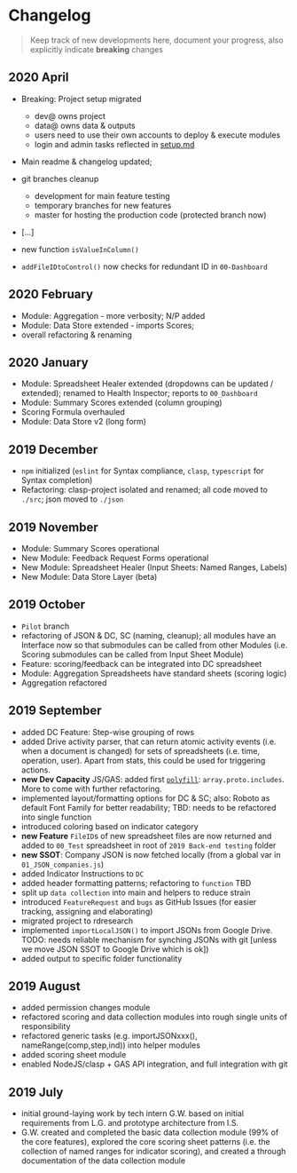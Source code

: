 # Changelog

> Keep track of new developments here, document your progress, also explicitly indicate **breaking** changes

## 2020 April

+ Breaking: Project setup migrated
  + dev@ owns project
  + data@ owns data & outputs
  + users need to use their own accounts to deploy & execute modules
  + login and admin tasks reflected in [setup.md](/docs/setup.md)
+ Main readme & changelog updated;
+ git branches cleanup
  + development for main feature testing
  + temporary branches for new features
  + master for hosting the production code (protected branch now)
+ [...]

+ new function `isValueInColumn()`
+ `addFileIDtoControl()` now checks for redundant ID in `00-Dashboard`

## 2020 February

+ Module: Aggregation - more verbosity; N/P added
+ Module: Data Store extended - imports Scores;
+ overall refactoring & renaming

## 2020 January

+ Module: Spreadsheet Healer extended (dropdowns can be updated / extended); renamed to Health Inspector; reports to `00_Dashboard`
+ Module: Summary Scores extended (column grouping)
+ Scoring Formula overhauled
+ Module: Data Store v2 (long form)

## 2019 December

+ `npm` initialized (`eslint` for Syntax compliance, `clasp`,  `typescript` for Syntax completion)
+ Refactoring: clasp-project isolated and renamed; all code moved to `./src`; json moved to `./json`

## 2019 November 

+ Module: Summary Scores operational
+ New Module: Feedback Request Forms operational
+ New Module: Spreadsheet Healer (Input Sheets: Named Ranges, Labels)
+ New Module: Data Store Layer (beta)

## 2019 October

+ `Pilot` branch
+ refactoring of JSON & DC, SC (naming, cleanup); all modules have an Interface now so that submodules can be called from other Modules (i.e. Scoring submodules can be called from Input Sheet Module)
+ Feature: scoring/feedback can be integrated into DC spreadsheet
+ Module: Aggregation Spreadsheets have standard sheets (scoring logic)
+ Aggregation refactored


## 2019 September

+ added DC Feature: Step-wise grouping of rows
+ added Drive activity parser, that can return atomic activity events (i.e. when a document is changed) for sets of spreadsheets (i.e. time, operation, user). Apart from stats, this could be used for triggering actions.
+ **new Dev Capacity** JS/GAS: added first [`polyfill`](https://developer.mozilla.org/en-US/docs/Glossary/Polyfill): `array.proto.includes`. More to come with further refactoring.
+ implemented layout/formatting options for DC & SC; also: Roboto as default Font Family for better readability; TBD: needs to be refactored into single function
+ introduced coloring based on indicator category
+ **new Feature** `FileID`s of new spreadsheet files are now returned and added to `00_Test` spreadsheet in root of `2019 Back-end testing` folder
+ **new SSOT**: Company JSON is now fetched locally (from a global var in `01_JSON_companies.js`)
+ added Indicator Instructions to `DC`
+ added header formatting patterns; refactoring to `function` TBD
+ split up `data collection` into main and helpers to reduce strain
+ introduced `FeatureRequest` and `bugs` as GitHub Issues (for easier tracking, assigning and elaborating)
+ migrated project to rdresearch
+ implemented `importLocalJSON()` to import JSONs from Google Drive. TODO: needs reliable mechanism for synching JSONs with git [unless we move JSON SSOT to Google Drive which is ok])
+ added output to specific folder functionality

## 2019 August

+ added permission changes module
+ refactored scoring and data collection modules into rough single units of responsibility
+ refactored generic tasks (e.g. importJSONxxx(), nameRange(comp,step,ind)) into helper modules
+ added scoring sheet module
+ enabled NodeJS/clasp + GAS API integration, and full integration with git

## 2019 July

+ initial ground-laying work by tech intern G.W. based on initial requirements from L.G. and prototype architecture from I.S.
+ G.W. created and completed the basic data collection module (99% of the core features), explored the core scoring sheet patterns (i.e. the collection of named ranges for indicator scoring), and created a through documentation of the data collection module